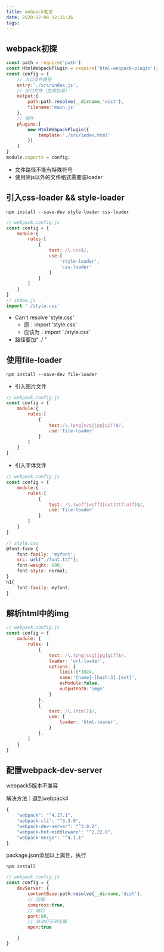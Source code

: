 ```yaml
---
title: webpack笔记
date: 2020-12-06 12:26:26
tags:
---
```

## webpack初探

```js
const path = require('path')
const HtmlWebpackPlugin = require('html-webpack-plugin');
const config = {
    // 入口文件路径
    entry:'./src/index.js',
    // 出口文件（生成目录）
    output:{
        path:path.resolve(__dirname,'dist'),
        filename:'main.js'
    },
    // 插件
    plugins:[
        new HtmlWebpackPlugin({
            template:'./src/index.html'
        })
    ]
}
module.exports = config;
```

- 文件路径不能有特殊符号
- 使用除js以外的文件格式需要装loader

## 引入css-loader && style-loader

```shell
npm install --save-dev style-loader css-loader
```

```js
// webpack.config.js
const config = {
    module:{
        rules:[
            {
                test: /\.css$/,
                use:[
                    'style-loader',
                    'css-loader'
                ]
            }
        ]
    }
}
// index.js
import './style.css'
```

- Can't resolve 'style.css'
  - 原：import 'style.css'
  - 应该为：import './style.css'
- 路径要加“ ./ ”


## 使用file-loader

```shell
npm install --save-dev file-loader
```

- 引入图片文件

```js
// webpack.config.js
const config = {
    module:{
        rules:[
            {
                test:/\.(png|svg|jpg|gif)$/,
                use:'file-loader'
            }
        ]
    }
}
```

- 引入字体文件

```js
// webpack.config.js
const config = {
    module:{
        rules:[
            {
                test: /\.(woff|woff2|eot|ttf|otf)$/,
                use:'file-loader'
            }
        ]
    }
}

// style.css
@font-face {
    font-family: 'myfont';
    src: url("./font.ttf");
    font-weight: 600;
    font-style: normal;
}
h1{
    font-family: myfont;
}
```





## 解析html中的img

```js
// webpack.config.js
const config = {
    module: {
        rules: [
            {
                test: /\.(png|svg|jpg|gif)$/,
                loader: 'url-loader',
                options: {
                    limit:8*1024,
                    name:'[name]-[hash:3].[ext]',
                    esModule:false,
                    outputPath:'imgs'
                }
            },
            {
                test: /\.(html)$/,
                use: {
                    loader: 'html-loader',
                }
            },
        ]
    }
}
```







## 配置webpack-dev-server

webpack5版本不兼容

解决方法：退到webpack4



```js
{
    "webpack": "^4.17.1",
    "webpack-cli": "^3.3.9",
    "webpack-dev-server": "^3.8.2",
    "webpack-hot-middleware": "^2.22.0",
    "webpack-merge": "^4.1.1"
}
```

package.json添加以上属性，执行

```shell
npm install
```



```js
// webpack.config.js
const config = {
    devServer: {
        contentBase:path.resolve(__dirname,'dist'),
        // 压缩
        compress:true,
        // 端口
        port:80,
        // 自动打开浏览器
        open:true

    }
}
```

